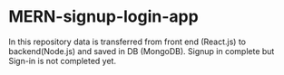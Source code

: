 # MERN-signup-login-app
In this repository data is transferred from front end (React.js) to backend(Node.js) and saved in DB (MongoDB). Signup in complete but Sign-in is not completed yet.
